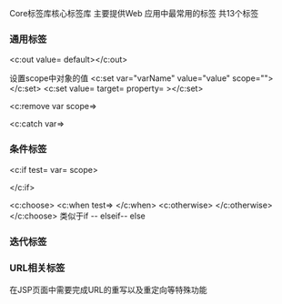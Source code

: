 Core标签库核心标签库
主要提供Web 应用中最常用的标签
共13个标签

### 通用标签
<c:out value= default></c:out>

设置scope中对象的值
<c:set var="varName"  value="value" scope=""></c:set>
<c:set value=   target=   property= ></c:set>

<c:remove  var  scope=>

<c:catch var=>

### 条件标签
<c:if  test= var=  scope>

</c:if>

<c:choose>
    <c:when test=>
    </c:when>
    <c:otherwise>
    </c:otherwise>
</c:choose>
类似于if -- elseif-- else


### 迭代标签


### URL相关标签
在JSP页面中需要完成URL的重写以及重定向等特殊功能
